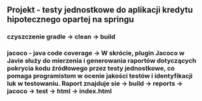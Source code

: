 ## Projekt - testy jednostkowe do aplikacji kredytu hipotecznego opartej na springu

### czyszczenie gradle -> clean -> build
### jacoco - java code coverage -> W skrócie, plugin Jacoco w Javie służy do mierzenia i generowania raportów dotyczących pokrycia kodu źródłowego przez testy jednostkowe, co pomaga programistom w ocenie jakości testów i identyfikacji luk w testowaniu. Raport znajduje sie -> build -> reports -> jacoco -> test -> html -> index.html